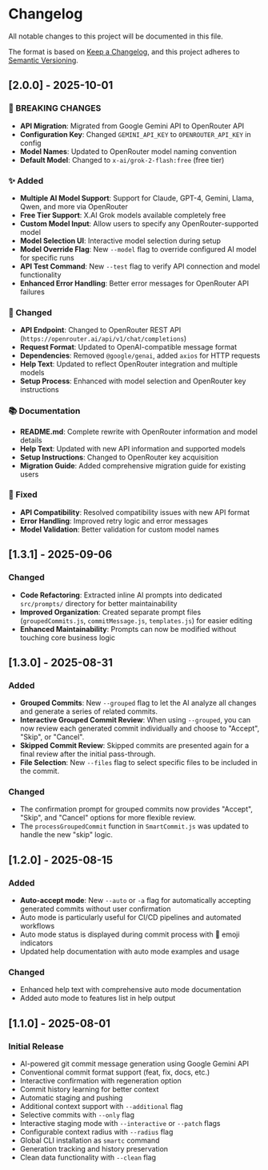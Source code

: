 # Changelog

All notable changes to this project will be documented in this file.

The format is based on [Keep a Changelog](https://keepachangelog.com/en/1.0.0/),
and this project adheres to [Semantic Versioning](https://semver.org/spec/v2.0.0.html).

## [2.0.0] - 2025-10-01

### 🚨 BREAKING CHANGES
- **API Migration**: Migrated from Google Gemini API to OpenRouter API
- **Configuration Key**: Changed `GEMINI_API_KEY` to `OPENROUTER_API_KEY` in config
- **Model Names**: Updated to OpenRouter model naming convention
- **Default Model**: Changed to `x-ai/grok-2-flash:free` (free tier)

### ✨ Added
- **Multiple AI Model Support**: Support for Claude, GPT-4, Gemini, Llama, Qwen, and more via OpenRouter
- **Free Tier Support**: X.AI Grok models available completely free
- **Custom Model Input**: Allow users to specify any OpenRouter-supported model
- **Model Selection UI**: Interactive model selection during setup
- **Model Override Flag**: New `--model` flag to override configured AI model for specific runs
- **API Test Command**: New `--test` flag to verify API connection and model functionality
- **Enhanced Error Handling**: Better error messages for OpenRouter API failures

### 🔄 Changed
- **API Endpoint**: Changed to OpenRouter REST API (`https://openrouter.ai/api/v1/chat/completions`)
- **Request Format**: Updated to OpenAI-compatible message format
- **Dependencies**: Removed `@google/genai`, added `axios` for HTTP requests
- **Help Text**: Updated to reflect OpenRouter integration and multiple models
- **Setup Process**: Enhanced with model selection and OpenRouter key instructions

### 📚 Documentation
- **README.md**: Complete rewrite with OpenRouter information and model details
- **Help Text**: Updated with new API information and supported models
- **Setup Instructions**: Changed to OpenRouter key acquisition
- **Migration Guide**: Added comprehensive migration guide for existing users

### 🐛 Fixed
- **API Compatibility**: Resolved compatibility issues with new API format
- **Error Handling**: Improved retry logic and error messages
- **Model Validation**: Better validation for custom model names

## [1.3.1] - 2025-09-06

### Changed
- **Code Refactoring**: Extracted inline AI prompts into dedicated `src/prompts/` directory for better maintainability
- **Improved Organization**: Created separate prompt files (`groupedCommits.js`, `commitMessage.js`, `templates.js`) for easier editing
- **Enhanced Maintainability**: Prompts can now be modified without touching core business logic

## [1.3.0] - 2025-08-31

### Added
- **Grouped Commits**: New `--grouped` flag to let the AI analyze all changes and generate a series of related commits.
- **Interactive Grouped Commit Review**: When using `--grouped`, you can now review each generated commit individually and choose to "Accept", "Skip", or "Cancel".
- **Skipped Commit Review**: Skipped commits are presented again for a final review after the initial pass-through.
- **File Selection**: New `--files` flag to select specific files to be included in the commit.

### Changed
- The confirmation prompt for grouped commits now provides "Accept", "Skip", and "Cancel" options for more flexible review.
- The `processGroupedCommit` function in `SmartCommit.js` was updated to handle the new "skip" logic.

## [1.2.0] - 2025-08-15

### Added
- **Auto-accept mode**: New `--auto` or `-a` flag for automatically accepting generated commits without user confirmation
- Auto mode is particularly useful for CI/CD pipelines and automated workflows
- Auto mode status is displayed during commit process with 🤖 emoji indicators
- Updated help documentation with auto mode examples and usage

### Changed
- Enhanced help text with comprehensive auto mode documentation
- Added auto mode to features list in help output

## [1.1.0] - 2025-08-01

### Initial Release
- AI-powered git commit message generation using Google Gemini API
- Conventional commit format support (feat, fix, docs, etc.)
- Interactive confirmation with regeneration option
- Commit history learning for better context
- Automatic staging and pushing
- Additional context support with `--additional` flag
- Selective commits with `--only` flag
- Interactive staging mode with `--interactive` or `--patch` flags
- Configurable context radius with `--radius` flag
- Global CLI installation as `smartc` command
- Generation tracking and history preservation
- Clean data functionality with `--clean` flag